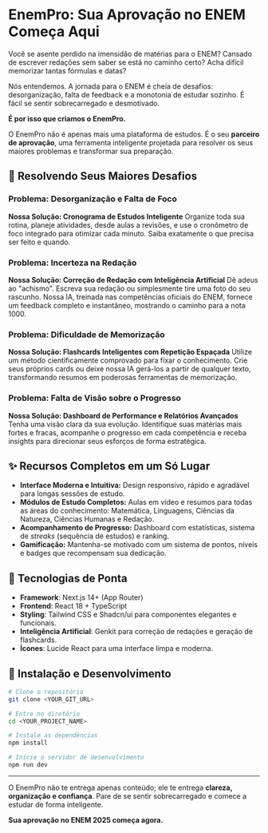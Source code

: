 # EnemPro: Sua Aprovação no ENEM Começa Aqui

Você se asente perdido na imensidão de matérias para o ENEM? Cansado de escrever redações sem saber se está no caminho certo? Acha difícil memorizar tantas fórmulas e datas?

Nós entendemos. A jornada para o ENEM é cheia de desafios: desorganização, falta de feedback e a monotonia de estudar sozinho. É fácil se sentir sobrecarregado e desmotivado.

**É por isso que criamos o EnemPro.**

O EnemPro não é apenas mais uma plataforma de estudos. É o seu **parceiro de aprovação**, uma ferramenta inteligente projetada para resolver os seus maiores problemas e transformar sua preparação.

## 🎯 Resolvendo Seus Maiores Desafios

### Problema: Desorganização e Falta de Foco
**Nossa Solução: Cronograma de Estudos Inteligente**
Organize toda sua rotina, planeje atividades, desde aulas a revisões, e use o cronômetro de foco integrado para otimizar cada minuto. Saiba exatamente o que precisa ser feito e quando.

### Problema: Incerteza na Redação
**Nossa Solução: Correção de Redação com Inteligência Artificial**
Dê adeus ao "achismo". Escreva sua redação ou simplesmente tire uma foto do seu rascunho. Nossa IA, treinada nas competências oficiais do ENEM, fornece um feedback completo e instantâneo, mostrando o caminho para a nota 1000.

### Problema: Dificuldade de Memorização
**Nossa Solução: Flashcards Inteligentes com Repetição Espaçada**
Utilize um método cientificamente comprovado para fixar o conhecimento. Crie seus próprios cards ou deixe nossa IA gerá-los a partir de qualquer texto, transformando resumos em poderosas ferramentas de memorização.

### Problema: Falta de Visão sobre o Progresso
**Nossa Solução: Dashboard de Performance e Relatórios Avançados**
Tenha uma visão clara da sua evolução. Identifique suas matérias mais fortes e fracas, acompanhe o progresso em cada competência e receba insights para direcionar seus esforços de forma estratégica.

## ✨ Recursos Completos em um Só Lugar

- **Interface Moderna e Intuitiva:** Design responsivo, rápido e agradável para longas sessões de estudo.
- **Módulos de Estudo Completos:** Aulas em vídeo e resumos para todas as áreas do conhecimento: Matemática, Linguagens, Ciências da Natureza, Ciências Humanas e Redação.
- **Acompanhamento de Progresso:** Dashboard com estatísticas, sistema de *streaks* (sequência de estudos) e ranking.
- **Gamificação:** Mantenha-se motivado com um sistema de pontos, níveis e badges que recompensam sua dedicação.

## 🚀 Tecnologias de Ponta

- **Framework**: Next.js 14+ (App Router)
- **Frontend**: React 18 + TypeScript
- **Styling**: Tailwind CSS e Shadcn/ui para componentes elegantes e funcionais.
- **Inteligência Artificial**: Genkit para correção de redações e geração de flashcards.
- **Ícones**: Lucide React para uma interface limpa e moderna.

## 🔧 Instalação e Desenvolvimento

```bash
# Clone o repositório
git clone <YOUR_GIT_URL>

# Entre no diretório
cd <YOUR_PROJECT_NAME>

# Instale as dependências
npm install

# Inicie o servidor de desenvolvimento
npm run dev
```

---

O EnemPro não te entrega apenas conteúdo; ele te entrega **clareza, organização e confiança**. Pare de se sentir sobrecarregado e comece a estudar de forma inteligente.

**Sua aprovação no ENEM 2025 começa agora.**
